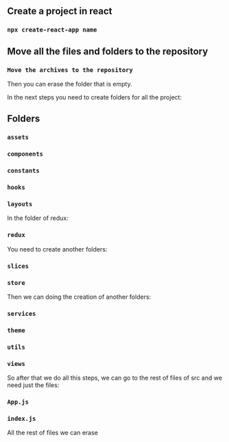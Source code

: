 ## Create a project in react 


### `npx create-react-app name`

## Move all the files and folders to the repository 

### `Move the archives to the repository` 


Then you can erase the folder that is empty. 

In the next steps you need to create folders for all the project:

## Folders

### `assets`
### `components`
### `constants`
### `hooks`
### `layouts`

In the folder of redux:

### `redux`

You need to create another folders:

### `slices`
### `store`

Then we can doing the creation of another folders:

### `services`
### `theme`
### `utils`
### `views`

So after that we do all this steps, we can go to the rest of files of src and we need just the files:

### `App.js`
### `index.js`

All the rest of files we can erase